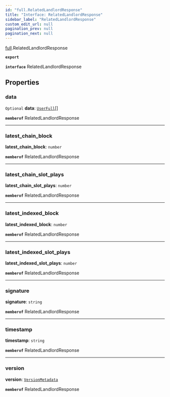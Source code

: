 ```yaml
---
id: "full.RelatedLandlordResponse"
title: "Interface: RelatedLandlordResponse"
sidebar_label: "RelatedLandlordResponse"
custom_edit_url: null
pagination_prev: null
pagination_next: null
---
```


[full](../namespaces/full.md).RelatedLandlordResponse

**`export`**

**`interface`** RelatedLandlordResponse

## Properties

### data

 `Optional` **data**: [`UserFull`](full.UserFull.md)[]

**`memberof`** RelatedLandlordResponse

___

### latest\_chain\_block

 **latest\_chain\_block**: `number`

**`memberof`** RelatedLandlordResponse

___

### latest\_chain\_slot\_plays

 **latest\_chain\_slot\_plays**: `number`

**`memberof`** RelatedLandlordResponse

___

### latest\_indexed\_block

 **latest\_indexed\_block**: `number`

**`memberof`** RelatedLandlordResponse

___

### latest\_indexed\_slot\_plays

 **latest\_indexed\_slot\_plays**: `number`

**`memberof`** RelatedLandlordResponse

___

### signature

 **signature**: `string`

**`memberof`** RelatedLandlordResponse

___

### timestamp

 **timestamp**: `string`

**`memberof`** RelatedLandlordResponse

___

### version

 **version**: [`VersionMetadata`](full.VersionMetadata.md)

**`memberof`** RelatedLandlordResponse
